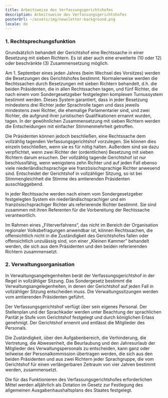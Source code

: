 ```yaml
---
title: Arbeitsweise des Verfassungsgerichtshofes
description: Arbeitsweise des Verfassungsgerichtshofes
posterUrl: ~/assets/img/newsletter-background.png
locale: de
---
```


### 1\. Rechtsprechungsfunktion

Grundsätzlich behandelt der Gerichtshof eine Rechtssache in einer Besetzung mit sieben Richtern. Es ist aber auch eine erweiterte (10 oder 12) oder beschränkte (3) Zusammensetzung möglich.

Am 1. September eines jeden Jahres (beim Wechsel des Vorsitzes) werden die Besetzungen des Gerichtshofes bestimmt. Normalerweise werden die Rechtssachen durch Besetzungen mit sieben Richtern behandelt, d.h. die beiden Präsidenten, die in allen Rechtssachen tagen, und fünf Richter, die nach einem vom Sondergesetzgeber festgelegten komplexen Turnussystem bestimmt werden. Dieses System garantiert, dass in jeder Besetzung mindestens drei Richter jeder Sprachrolle tagen und dass jeweils mindestens zwei Richter, die ehemalige Parlamentarier sind, und zwei Richter, die aufgrund ihrer juristischen Qualifikationen ernannt wurden, tagen. In der gewöhnlichen Zusammensetzung mit sieben Richtern werden die Entscheidungen mit einfacher Stimmenmehrheit getroffen.

Die Präsidenten können jedoch beschließen, eine Rechtssache dem vollzählig tagenden Verfassungsgerichtshof vorzulegen. Sie können dies einzeln beschließen, wenn sie es für nötig halten. Außerdem sind sie dazu verpflichtet, wenn zwei Richter der (ordentlichen) Besetzung mit sieben Richtern darum ersuchen. Der vollzählig tagende Gerichtshof ist nur beschlussfähig, wenn wenigstens zehn Richter und auf jeden Fall ebenso viele niederländischsprachige wie französischsprachige Richter anwesend sind. Entscheidet der Gerichtshof in vollzähliger Sitzung, so ist bei Stimmengleichheit die Stimme des amtierenden Präsidenten ausschlaggebend.

In jeder Rechtssache werden nach einem vom Sondergesetzgeber festgelegten System ein niederländischsprachiger und ein französischsprachiger Richter als referierende Richter bestimmt. Sie sind zusammen mit ihren Referenten für die Vorbereitung der Rechtssache verantwortlich.

Im Rahmen eines „Filterverfahrens“, das nicht im Bereich der Organisation regionaler Volksbefragungen anwendbar ist, können Rechtssachen, die offensichtlich nicht in die Zuständigkeit des Gerichtshofes fallen oder offensichtlich unzulässig sind, von einer „Kleinen Kammer” behandelt werden, die sich aus dem Präsidenten und den beiden referierenden Richtern zusammensetzt.

### 2\. Verwaltungsorganisation

In Verwaltungsangelegenheiten berät der Verfassungsgerichtshof in der Regel in vollzähliger Sitzung. Das Sondergesetz bestimmt die Verwaltungsangelegenheiten, in denen der Gerichtshof auf jeden Fall in vollzähliger Sitzung entscheiden muss. Die Verwaltungssitzungen werden vom amtierenden Präsidenten geführt.

Der Verfassungsgerichtshof verfügt über sein eigenes Personal. Der Stellenplan und der Sprachkader werden unter Beachtung der sprachlichen Parität je Stufe vom Gerichtshof festgelegt und durch königlichen Erlass genehmigt. Der Gerichtshof ernennt und entlässt die Mitglieder des Personals.

Die Zuständigkeit, über den Aufgabenbereich, die Verhinderung, die Vertretung, die Abwesenheit, die Beurlaubung und den Jahresurlaub der Mitglieder des Verwaltungspersonals zu entscheiden, kann ganz oder teilweise der Personalkommission übertragen werden, die sich aus den beiden Präsidenten und aus zwei Richtern jeder Sprachgruppe, die vom Gerichtshof für einen verlängerbaren Zeitraum von vier Jahren bestimmt werden, zusammensetzt.

Die für das Funktionieren des Verfassungsgerichtshofes erforderlichen Mittel werden alljährlich als Dotation im Gesetz zur Festlegung des allgemeinen Ausgabenhaushaltsplans des Staates festgelegt.
